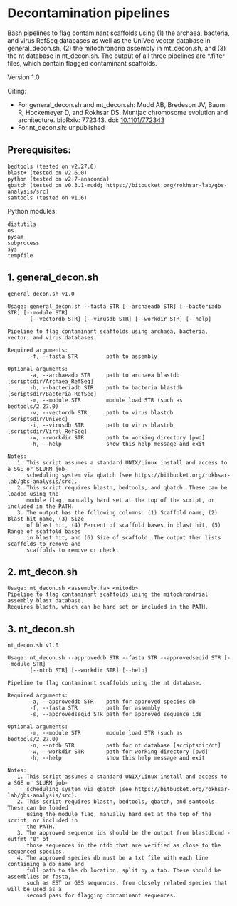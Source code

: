 # Decontamination pipelines

Bash pipelines to flag contaminant scaffolds using (1) the archaea, bacteria, and virus RefSeq databases as well as the UniVec vector database in general_decon.sh, (2) the mitochrondria assembly in mt_decon.sh, and (3) the nt database in nt_decon.sh. The output of all three pipelines are *.filter files, which contain flagged contaminant scaffolds.

Version 1.0

Citing:
* For general_decon.sh and mt_decon.sh: Mudd AB, Bredeson JV, Baum R, Hockemeyer D, and Rokhsar DS. Muntjac chromosome evolution and architecture. bioRxiv: 772343. doi: [10.1101/772343](https://doi.org/10.1101/772343)
* For nt_decon.sh: unpublished

## Prerequisites:

```
bedtools (tested on v2.27.0)
blast+ (tested on v2.6.0)
python (tested on v2.7-anaconda)
qbatch (tested on v0.3.1-mudd; https://bitbucket.org/rokhsar-lab/gbs-analysis/src)
samtools (tested on v1.6)
```

Python modules:
```
distutils
os
pysam
subprocess
sys
tempfile
```

## 1. general_decon.sh

```
general_decon.sh v1.0 

Usage: general_decon.sh --fasta STR [--archaeadb STR] [--bacteriadb STR] [--module STR]
       [--vectordb STR] [--virusdb STR] [--workdir STR] [--help]

Pipeline to flag contaminant scaffolds using archaea, bacteria, vector, and virus databases.

Required arguments:
       -f, --fasta STR         path to assembly

Optional arguments:
       -a, --archaeadb STR     path to archaea blastdb [scriptsdir/Archaea_RefSeq]
       -b, --bacteriadb STR    path to bacteria blastdb [scriptsdir/Bacteria_RefSeq]
       -m, --module STR        module load STR (such as bedtools/2.27.0)
       -v, --vectordb STR      path to virus blastdb [scriptsdir/UniVec]
       -i, --virusdb STR       path to virus blastdb [scriptsdir/Viral_RefSeq]
       -w, --workdir STR       path to working directory [pwd]
       -h, --help              show this help message and exit

Notes:
   1. This script assumes a standard UNIX/Linux install and access to a SGE or SLURM job-
      scheduling system via qbatch (see https://bitbucket.org/rokhsar-lab/gbs-analysis/src).
   2. This script requires blastn, bedtools, and qbatch. These can be loaded using the
      module flag, manually hard set at the top of the script, or included in the PATH.
   3. The output has the following columns: (1) Scaffold name, (2) Blast hit name, (3) Size
      of blast hit, (4) Percent of scaffold bases in blast hit, (5) Range of scaffold bases
      in blast hit, and (6) Size of scaffold. The output then lists scaffolds to remove and
      scaffolds to remove or check.
```

## 2. mt_decon.sh

```
Usage: mt_decon.sh <assembly.fa> <mitodb>
Pipeline to flag contaminant scaffolds using the mitochrondrial assembly blast database.
Requires blastn, which can be hard set or included in the PATH.
```

## 3. nt_decon.sh

```
nt_decon.sh v1.0 

Usage: nt_decon.sh --approveddb STR --fasta STR --approvedseqid STR [--module STR]
       [--ntdb STR] [--workdir STR] [--help]

Pipeline to flag contaminant scaffolds using the nt database.

Required arguments:
       -a, --approveddb STR    path for approved species db
       -f, --fasta STR         path for assembly
       -s, --approvedseqid STR path for approved sequence ids

Optional arguments:
       -m, --module STR        module load STR (such as bedtools/2.27.0)
       -n, --ntdb STR          path for nt database [scriptsdir/nt]
       -w, --workdir STR       path for working directory [pwd]
       -h, --help              show this help message and exit

Notes:
   1. This script assumes a standard UNIX/Linux install and access to a SGE or SLURM job-
      scheduling system via qbatch (see https://bitbucket.org/rokhsar-lab/gbs-analysis/src).
   2. This script requires blastn, bedtools, qbatch, and samtools. These can be loaded
      using the module flag, manually hard set at the top of the script, or included in
      the PATH.
   3. The approved sequence ids should be the output from blastdbcmd -outfmt "0" of
      those sequences in the ntdb that are verified as close to the sequenced species.
   4. The approved species db must be a txt file with each line containing a db name and
      full path to the db location, split by a tab. These should be assemblies or fasta,
      such as EST or GSS sequences, from closely related species that will be used as a
      second pass for flagging contaminant sequences.
```
